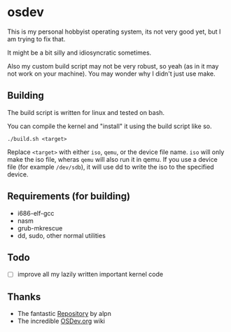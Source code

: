 osdev
===

This is my personal hobbyist operating system, its not very good yet, but I am trying to fix that. 

It might be a bit silly and idiosyncratic sometimes. 

Also my custom build script may not be very robust, so yeah
(as in it may not work on your machine).
You may wonder why I didn't just use make.

Building
---
The build script is written for linux and tested on bash. 

You can compile the kernel and "install" it using the build script like so.

```
./build.sh <target>
```

Replace `<target>` with either `iso`, `qemu`, or the device file name.
`iso` will only make the iso file, wheras `qemu` will also run it in qemu.
If you use a device file (for example `/dev/sdb`), it will use dd to write the iso to the specified device.

Requirements (for building)
---
* i686-elf-gcc
* nasm
* grub-mkrescue
* dd, sudo, other normal utilities

Todo
---
* [ ] improve all my lazily written important kernel code

Thanks
---
* The fantastic [Repository](https://github.com/alpn/x86_starterkit) by alpn
* The incredible [OSDev.org](https://wiki.osdev.org/) wiki
